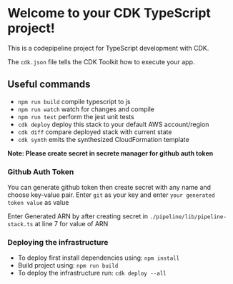 # Welcome to your CDK TypeScript project!

This is a codepipeline project for TypeScript development with CDK.

The `cdk.json` file tells the CDK Toolkit how to execute your app.

## Useful commands

 * `npm run build`   compile typescript to js
 * `npm run watch`   watch for changes and compile
 * `npm run test`    perform the jest unit tests
 * `cdk deploy`      deploy this stack to your default AWS account/region
 * `cdk diff`        compare deployed stack with current state
 * `cdk synth`       emits the synthesized CloudFormation template


**Note: Please create secret in secrete manager for github auth token**

### Github Auth Token
You can generate github token then create secret with any name and choose
key-value pair. Enter `git` as your key and enter `your generated token value`
as value

Enter Generated ARN by after creating secret in `./pipeline/lib/pipeline-stack.ts` at 
line 7 for value of ARN

### Deploying the infrastructure
*  To deploy first install dependencies using: `npm install`
*  Build project using: `npm run build`
*  To deploy the infrastructure run: `cdk deploy --all`